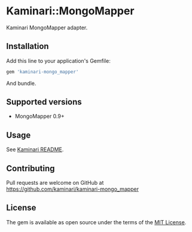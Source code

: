 # Kaminari::MongoMapper

Kaminari MongoMapper adapter.


## Installation

Add this line to your application's Gemfile:

```ruby
gem 'kaminari-mongo_mapper'
```

And bundle.


## Supported versions

* MongoMapper 0.9+


## Usage

See [Kaminari README](https://github.com/kaminari/kaminari/blob/master/README.md).


## Contributing

Pull requests are welcome on GitHub at https://github.com/kaminari/kaminari-mongo_mapper


## License

The gem is available as open source under the terms of the [MIT License](http://opensource.org/licenses/MIT).
